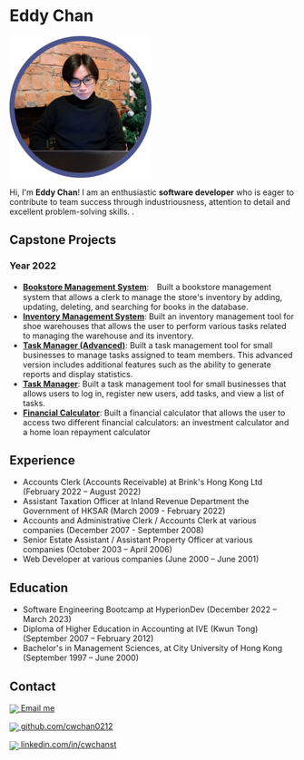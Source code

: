 # Eddy Chan

<img src="./assets/profile.png" width="250" />


Hi, I'm **Eddy Chan**! I am an enthusiastic **software developer** who is eager to contribute to team success through industriousness, attention to detail and excellent problem-solving skills. .


## Capstone Projects
### Year 2022
- <a href="https://bit.ly/3GrIWOX" target="_blank">**Bookstore Management System**</a>:　Built a bookstore management system that allows a clerk to manage the store's inventory by adding, updating, deleting, and searching for books in the database.
- <a href="https://bit.ly/3WB1Uru" target="_blank">**Inventory Management System**</a>: Built an inventory management tool for shoe warehouses that allows the user to perform various tasks related to managing the warehouse and its inventory. 
- <a href="https://bit.ly/3G5SrDg" target="_blank">**Task Manager (Advanced)**</a>: Built a task management tool for small businesses to manage tasks assigned to team members. This advanced version includes additional features such as the ability to generate reports and display statistics.
- <a href="https://bit.ly/3CbD8qj" target="_blank">**Task Manager**</a>: Built a task management tool for small businesses that allows users to log in, register new users, add tasks, and view a list of tasks.
- <a href="https://bit.ly/3vyy77A" target="_blank">**Financial Calculator**</a>: Built a financial calculator that allows the user to access two different financial calculators: an investment calculator and a home loan repayment calculator


## Experience

- Accounts Clerk (Accounts Receivable) at Brink's Hong Kong Ltd  (February 2022 – August 2022)
- Assistant Taxation Officer at Inland Revenue Department the Government of HKSAR (March 2009 - February 2022)
- Accounts and Administrative Clerk / Accounts Clerk at various companies (December 2007 - September 2008)
- Senior Estate Assistant / Assistant Property Officer at various companies (October 2003 – April 2006)
- Web Developer at various companies (June 2000 – June 2001)

## Education

- Software Engineering Bootcamp at HyperionDev (December 2022 – March 2023)
- Diploma of Higher Education in Accounting at IVE (Kwun Tong) (September 2007 – February 2012)
- Bachelor's in Management Sciences, at City University of Hong Kong (September 1997 – June 2000)

## Contact

<img src="https://img.icons8.com/ios/512/apple-mail" width="32" valign="middle"><a href="mailto:cwchanst@gmail.com"> Email me</a>

<img src="https://img.icons8.com/ios-glyphs/512/github.png" width="32" valign="middle"><a href="https://github.com/cwchan0212" target="_blank"> github.com/cwchan0212</a>

<img src="https://img.icons8.com/material-outlined/512/linkedin.png" width="32" valign="middle"><a href="https://www.linkedin.com/in/cwchanst/" target="_blank"> linkedin.com/in/cwchanst</a>

